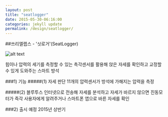 ```yaml
---
layout: post
title: "seatlogger"
date: 2015-05-30-06:16:00
categories: jekyll update
permalink: /design/seatlogger/
---
```




##쓰리엘랩스 -  '싯로거'(SeatLogger)

![alt text](http://i.imgur.com/E9zA3ZV.png)

힘이나 압력의 세기를 측정할 수 있는 촉각센서를 활용해 앉은 자세를 확인하고
교정할 수 있게 도와주는 스마트 방석


###1) 기능
#####(1) 자세 판단
11개의 압력센서가 방석에 가해지는 압력을 측정

#####(2) 블루투스
인터넷으로 전송해 자세를 분석하고 자세가 바르지 않으면 진동모터가 즉각
사용자에게 알려주거나 스마트폰 앱으로 바른 자세를 확인

###2) 출시 예정
2015년 상반기
